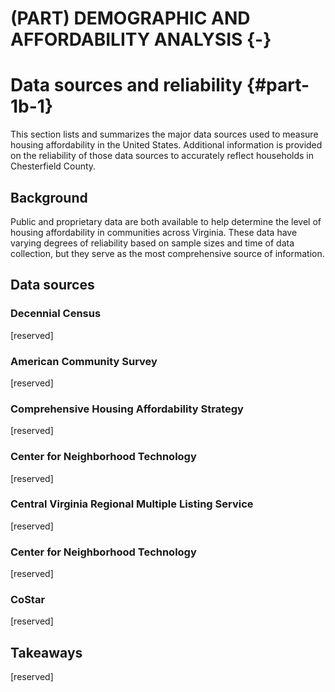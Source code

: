 # (PART) DEMOGRAPHIC AND AFFORDABILITY ANALYSIS {-}

# Data sources and reliability {#part-1b-1}

This section lists and summarizes the major data sources used to measure housing affordability in the United States. Additional information is provided on the reliability of those data sources to accurately reflect households in Chesterfield County.

## Background

Public and proprietary data are both available to help determine the level of housing affordability in communities across Virginia. These data have varying degrees of reliability based on sample sizes and time of data collection, but they serve as the most comprehensive source of information.

## Data sources

### Decennial Census

[reserved]

### American Community Survey

[reserved]

### Comprehensive Housing Affordability Strategy

[reserved]

### Center for Neighborhood Technology

[reserved]

### Central Virginia Regional Multiple Listing Service

[reserved]

### Center for Neighborhood Technology

[reserved]

### CoStar

[reserved]

## Takeaways

[reserved]
